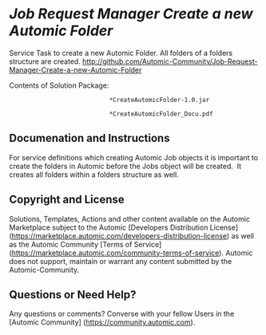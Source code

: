 *Job Request Manager Create a new Automic Folder*
=============


Service Task to create a new Automic Folder. All folders of a folders structure are created.
http://github.com/Automic-Community/Job-Request-Manager-Create-a-new-Automic-Folder

<!-- List of attached files -->
Contents of Solution Package:

						
								*CreateAutomicFolder-1.0.jar
								
								*CreateAutomicFolder_Docu.pdf
								
						


Documenation and Instructions
---

<p><span>For service definitions which creating Automic Job objects it is important to create the folders in Automic before the Jobs object will be created.&nbsp; It creates all folders within a folders structure as well.&nbsp;</span></p>

Copyright and License
---

Solutions, Templates, Actions and other content available on the Automic Marketplace subject to the Automic [Developers Distribution License] (https://marketplace.automic.com/developers-distribution-license) as well as the Automic Community [Terms of Service] (https://marketplace.automic.com/community-terms-of-service).
Automic does not support, maintain or warrant any content submitted by the Automic-Community.



Questions or Need Help? 
---
Any questions or comments? Converse with your fellow Users in the [Automic Community] (https://community.automic.com).